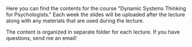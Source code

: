 Here you can find the contents for the course "Dynamic Systems Thinking for Psychologists."
Each week the slides will be uploaded after the lecture along with any materials that are used during the lecture.

The content is organized in separate folder for each lecture. If you have questions, send me an email!
